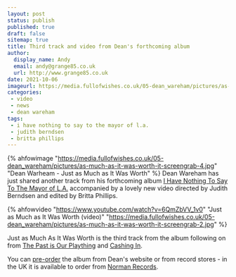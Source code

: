 ```yaml
---
layout: post
status: publish
published: true 
draft: false
sitemap: true
title: Third track and video from Dean's forthcoming album
author:
  display_name: Andy
  email: andy@grange85.co.uk
  url: http://www.grange85.co.uk
date: 2021-10-06
imageurl: https://media.fullofwishes.co.uk/05-dean_wareham/pictures/as-much-as-it-was-worth-it-screengrab-1.jpg
categories:
 - video
 - news
 - dean wareham
tags:
 - i have nothing to say to the mayor of l.a.
 - judith berndsen
 - britta phillips
---
```

{% ahfowimage "https://media.fullofwishes.co.uk/05-dean_wareham/pictures/as-much-as-it-was-worth-it-screengrab-4.jpg" "Dean Warheam - Just as Much as It Was Worth" %}
Dean Wareham has just shared another track from his forthcoming album [I Have Nothing To Say To The Mayor of L.A.](/database/dean-and-britta/dean-wareham-releases/dean-wareham-i-have-nothing-to-say-to-the-mayor-of-la/) accompanied by a lovely new video directed by Judith Berndsen and edited by Britta Phillips.

{% ahfowvideo "https://www.youtube.com/watch?v=6QmZbVV_1v0" "Just as Much as It Was Worth (video)" "https://media.fullofwishes.co.uk/05-dean_wareham/pictures/as-much-as-it-was-worth-it-screengrab-2.jpg" %}

Just as Much As It Was Worth is the third track from the album following on from [The Past is Our Plaything](https://www.fullofwishes.co.uk/2021/08/17/pre-order-new-dean-wareham-lp/) and [Cashing In](https://www.fullofwishes.co.uk/2021/09/18/dean-wareham-cashing-in-single-video/).

You can [pre-order](https://deanwareham.com/pre-order) the album from Dean's website or from record stores - in the UK it is available to order from [Norman Records](https://www.normanrecords.com/records/189439-dean-wareham-i-have-nothing-to-say). 

